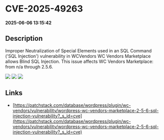 # CVE-2025-49263

**2025-06-06 13:15:42**

## Description
Improper Neutralization of Special Elements used in an SQL Command ('SQL Injection') vulnerability in WCVendors WC Vendors Marketplace allows Blind SQL Injection. This issue affects WC Vendors Marketplace: from n/a through 2.5.6.

![](https://img.shields.io/static/v1?label=Score&message=7.6&color=red)
![](https://img.shields.io/static/v1?label=Severity&message=HIGH&color=red)
![](https://img.shields.io/static/v1?label=CWE&message=SQL&color=green)

## Links
- [https://patchstack.com/database/wordpress/plugin/wc-vendors/vulnerability/wordpress-wc-vendors-marketplace-2-5-6-sql-injection-vulnerability?_s_id=cve](https://patchstack.com/database/wordpress/plugin/wc-vendors/vulnerability/wordpress-wc-vendors-marketplace-2-5-6-sql-injection-vulnerability?_s_id=cve)

